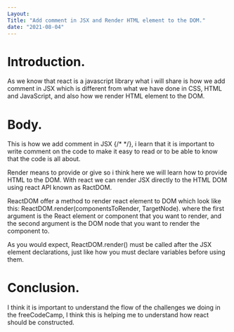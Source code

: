 ```yaml
---
Layout: 
Title: "Add comment in JSX and Render HTML element to the DOM."
date: "2021-08-04"
---
```


# Introduction.

As we know that react is a javascript library what i will share is how we add comment in JSX  which is different  from what we have done in CSS, HTML and JavaScript, and also  how we render HTML element to the DOM.

# Body.

This is how we add comment in JSX {/* */}, i learn that it is important to write comment on the code to make it easy to read or to be able to know that the code is all about.

Render means to provide or give so i think here we will learn how to provide HTML to the DOM. With react we can render JSX directly to the HTML DOM using react API known as RactDOM.

ReactDOM offer a method to render react element to DOM which look like this: ReactDOM.render(componentsToRender, TargetNode). where the first argument is the React element or component that you want to render, and the second argument is the DOM node that you want to render the component to.

As you would expect, ReactDOM.render() must be called after the JSX element declarations, just like how you must declare variables before using them.

# Conclusion.

I think it is important to understand the flow of the challenges we doing in the freeCodeCamp, I think this is helping me to understand how react should be constructed.
